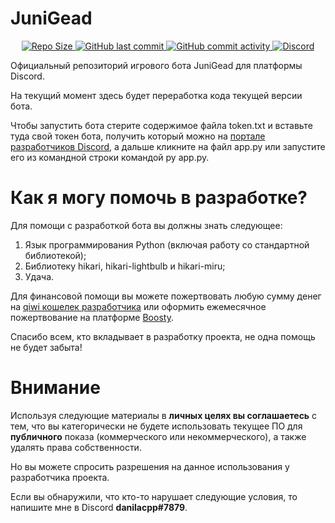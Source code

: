 # JuniGead

<div align="center">

<a class="github-badge" href="https://github.com/danilacpp/JuniGead" tabindex="-1">
<img src="https://img.shields.io/github/repo-size/danilacpp/JuniGead" alt="Repo Size"/>
</a>
<a class="github-badge" href="https://github.com/danilacpp/JuniGead" tabindex="-1">
<img src="https://img.shields.io/github/last-commit/danilacpp/JuniGead" alt="GitHub last commit"/>
</a>
<a class="github-badge" href="https://github.com/danilacpp/JuniGead" tabindex="-1">
<img src="https://img.shields.io/github/commit-activity/m/danilacpp/JuniGead?label=commits" alt="GitHub commit activity"/>
</a>
<a class="github-badge" href="https://discord.com/invite/4jq5xFSksh" tabindex="-1">
<img src="https://img.shields.io/discord/982266650030116906" alt="Discord"/>
</a>

</div>

Официальный репозиторий игрового бота JuniGead для платформы Discord.

На текущий момент здесь будет переработка кода текущей версии бота.

Чтобы запустить бота стерите содержимое файла token.txt и вставьте туда свой токен бота, получить который можно на [портале разработчиков Discord](https://discord.com/developers/applications), а дальше кликните на файл app.py или запустите его из командной строки командой py app.py.

# Как я могу помочь в разработке?

Для помощи с разработкой бота вы должны знать следующее:

1) Язык программирования Python (включая работу со стандартной библиотекой);
2) Библиотеку hikari, hikari-lightbulb и hikari-miru;
3) Удача.

Для финансовой помощи вы можете пожертвовать любую сумму денег на [qiwi кошелек разработчика](https://qiwi.com/n/JUNIGEAD) или оформить ежемесячное пожертвование на платформе [Boosty](https://boosty.to/danilacpp).

Спасибо всем, кто вкладывает в разработку проекта, не одна помощь не будет забыта!

# Внимание

Используя следующие материалы в **личных целях вы соглашаетесь** с тем, что вы категорически не будете использовать текущее ПО для **публичного** показа (коммерческого или некоммерческого), а также удалять права собственности.

Но вы можете спросить разрешения на данное использования у разработчика проекта.

Если вы обнаружили, что кто-то нарушает следующие условия, то напишите мне в Discord **danilacpp#7879**.
